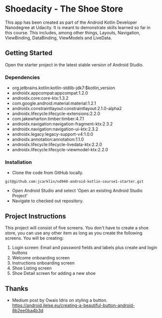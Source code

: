 # Shoedacity - The Shoe Store

This app has been created as part of the Android Kotlin Developer Nanodegree at Udacity. 
It is meant to demonstrate skills learned so far in this course. 
This includes, among other things, Layouts, Navigation, ViewBinding, DataBinding, ViewModels and LiveData.

## Getting Started

Open the starter project in the latest stable version of Android Studio.

### Dependencies

* org.jetbrains.kotlin:kotlin-stdlib-jdk7:$kotlin_version
* androidx.appcompat:appcompat:1.2.0
* androidx.core:core-ktx:1.3.2
* com.google.android.material:material:1.2.1
* androidx.constraintlayout:constraintlayout:2.1.0-alpha2
* androidx.lifecycle:lifecycle-extensions:2.2.0
* com.jakewharton.timber:timber:4.7.1
* androidx.navigation:navigation-fragment-ktx:2.3.2
* androidx.navigation:navigation-ui-ktx:2.3.2
* androidx.legacy:legacy-support-v4:1.0.0
* androidx.annotation:annotation:1.1.0
* androidx.lifecycle:lifecycle-livedata-ktx:2.2.0
* androidx.lifecycle:lifecycle-viewmodel-ktx:2.2.0

### Installation

* Clone the code from GitHub locally.
```
git@github.com:jcarklin/nd940-android-kotlin-course1-starter.git
```
* Open Android Studio and select 'Open an existing Android Studio Project'
* Navigate to checked out repository.

## Project Instructions

This project will consist of five screens. You don't have to create a shoe store, you can use any other item as long as you create the following screens. You will be creating:

1. Login screen: Email and password fields and labels plus create and login buttons
2. Welcome onboarding screen
3. Instructions onboarding screen
4. Shoe Listing screen
5. Shoe Detail screen for adding a new shoe

## Thanks
* Medium post by Owais Idris on styling a button. 
https://android.jlelse.eu/creating-a-beautiful-button-android-8b2ee0ba4b3d



